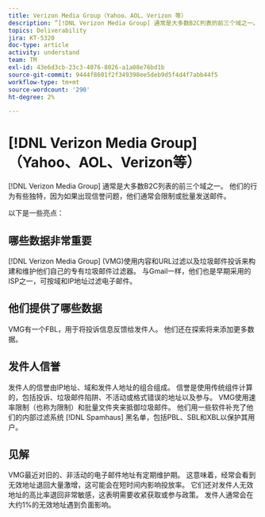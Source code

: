 ```yaml
---
title: Verizon Media Group（Yahoo、AOL、Verizon 等）
description: ”[!DNL Verizon Media Group] 通常是大多数B2C列表的前三个域之一。 他们的行为有些独特，因为如果出现信誉问题，他们通常会限制或大量发送邮件。”
topics: Deliverability
jira: KT-5320
doc-type: article
activity: understand
team: TM
exl-id: 43e6d3cb-23c3-4076-8026-a1a08e76bd1b
source-git-commit: 9444f8601f2f349398ee5deb9d5f4d4f7abb44f5
workflow-type: tm+mt
source-wordcount: '290'
ht-degree: 2%

---
```


# [!DNL Verizon Media Group] （Yahoo、AOL、Verizon等）

[!DNL Verizon Media Group] 通常是大多数B2C列表的前三个域之一。 他们的行为有些独特，因为如果出现信誉问题，他们通常会限制或批量发送邮件。

以下是一些亮点：

## 哪些数据非常重要

[!DNL Verizon Media Group] (VMG)使用内容和URL过滤以及垃圾邮件投诉来构建和维护他们自己的专有垃圾邮件过滤器。 与Gmail一样，他们也是早期采用的ISP之一，可按域和IP地址过滤电子邮件。

## 他们提供了哪些数据

VMG有一个FBL，用于将投诉信息反馈给发件人。 他们还在探索将来添加更多数据。

## 发件人信誉

发件人的信誉由IP地址、域和发件人地址的组合组成。 信誉是使用传统组件计算的，包括投诉、垃圾邮件陷阱、不活动或格式错误的地址以及参与。 VMG使用速率限制（也称为限制）和批量文件夹来抵御垃圾邮件。 他们用一些软件补充了他们的内部过滤系统 [!DNL Spamhaus] 黑名单，包括PBL、SBL和XBL以保护其用户。

## 见解

VMG最近对旧的、非活动的电子邮件地址有定期维护期。 这意味着，经常会看到无效地址退回大量激增，这可能会在短时间内影响投放率。 它们还对发件人无效地址的高比率退回非常敏感，这表明需要收紧获取或参与政策。 发件人通常会在大约1%的无效地址遇到负面影响。
